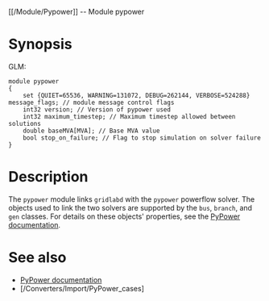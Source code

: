 [[/Module/Pypower]] -- Module pypower

# Synopsis

GLM:

~~~
module pypower 
{
	set {QUIET=65536, WARNING=131072, DEBUG=262144, VERBOSE=524288} message_flags; // module message control flags
	int32 version; // Version of pypower used
	int32 maximum_timestep; // Maximum timestep allowed between solutions
	double baseMVA[MVA]; // Base MVA value
	bool stop_on_failure; // Flag to stop simulation on solver failure
}
~~~

# Description

The `pypower` module links `gridlabd` with the `pypower` powerflow solver.  The objects used to link the two solvers are supported by the `bus`, `branch`, and `gen` classes.  For details on these
objects' properties, see the [PyPower documentation]([https://pypi.org/project/PYPOWER/).

# See also

* [PyPower documentation]([https://pypi.org/project/PYPOWER/)
* [/Converters/Import/PyPower_cases]
